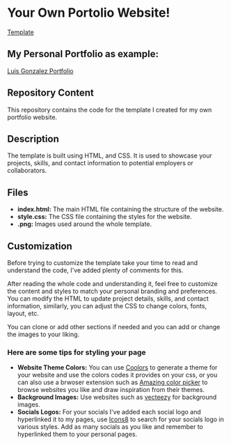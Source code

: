# Your Own Portolio Website!

[Template](https://luisgon18.github.io/Create-Your-Own-Portfolio-Website-With-My-Template/)

## My Personal Portfolio as example:

[Luis Gonzalez Portfolio](https://luisgon18.github.io/Portfolio/)

## Repository Content

This repository contains the code for the template I created for my own portfolio website.

## Description

The template is built using HTML, and CSS. It is used to showcase your projects, skills, and contact information to potential employers or collaborators.

## Files 

- **index.html:** The main HTML file containing the structure of the website. 
- **style.css:** The CSS file containing the styles for the website.
- **.png:** Images used around the whole template.

 ## Customization
 
Before trying to customize the template take your time to read and understand the code, I've added plenty of comments for this.

After reading the whole code and understanding it, feel free to customize the content and styles to match your personal branding and preferences. You can modify the HTML to update project details, skills, and contact information, similarly, you can adjust the CSS to change colors, fonts, layout, etc.

You can clone or add other sections if needed and you can add or change the images to your liking.


### Here are some tips for styling your page

- **Website Theme Colors:** You can use [Coolors](https://coolors.co/) to generate a theme for your website and use the colors codes it provides on your css, or you can also use a brwoser extension such as [Amazing color picker](https://microsoftedge.microsoft.com/addons/detail/amazing-color-picker/ckanipeahakkplheflddneeekginnkod) to browse websites you like and draw inspiration from their themes.
- **Background Images:** Use websites such as [vecteezy](https://www.vecteezy.com/free-vector/website-background-green) for background images.
- **Socials Logos:** For your socials I've added each social logo and hyperlinked it to my pages, use [Icons8](https://icons8.com/icons) to search for your socials logo in various styles. Add as many socials as you like and remember to hyperlinked them to your personal pages.
